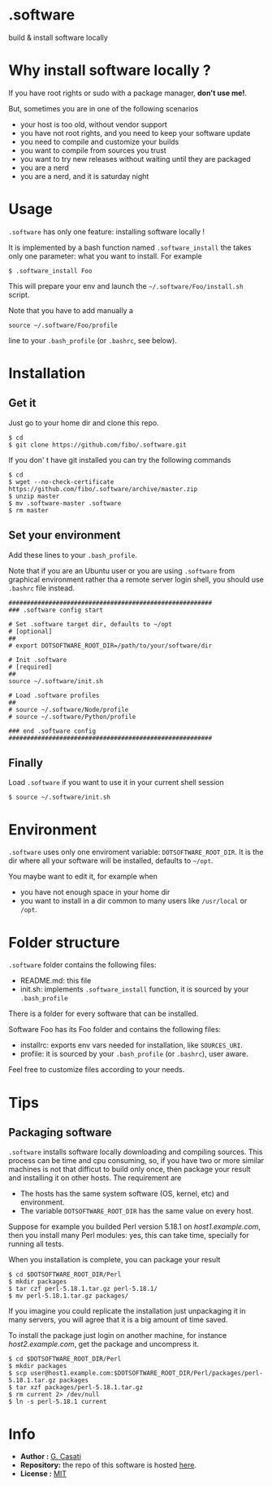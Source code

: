 .software
=========

build & install software locally

# Why install software locally ?

If you have root rights or sudo with a package manager, __don't use me!__.

But, sometimes you are in one of the following scenarios

* your host is too old, without vendor support
* you have not root rights, and you need to keep your software update
* you need to compile and customize your builds
* you want to compile from sources you trust
* you want to try new releases without waiting until they are packaged
* you are a nerd
* you are a nerd, and it is saturday night

# Usage

`.software` has only one feature: installing software locally !

It is implemented by a bash function named `.software_install` the takes only
one parameter: what you want to install. For example

    $ .software_install Foo

This will prepare your env and launch the `~/.software/Foo/install.sh` script.

Note that you have to add manually a

    source ~/.software/Foo/profile

line to your `.bash_profile` (or `.bashrc`, see below).

# Installation

## Get it

Just go to your home dir and clone this repo.

    $ cd
    $ git clone https://github.com/fibo/.software.git

If you don' t have git installed you can try the following commands

    $ cd
    $ wget --no-check-certificate https://github.com/fibo/.software/archive/master.zip
    $ unzip master
    $ mv .software-master .software
    $ rm master

## Set your environment

Add these lines to your `.bash_profile`.

Note that if you are an Ubuntu user or you are using `.software` from  graphical
environment rather tha a remote server login shell, you should use `.bashrc` file instead.

    ########################################################
    ### .software config start

    # Set .software target dir, defaults to ~/opt
    # [optional]
    ##
    # export DOTSOFTWARE_ROOT_DIR=/path/to/your/software/dir

    # Init .software
    # [required]
    ##
    source ~/.software/init.sh

    # Load .software profiles
    ##
    # source ~/.software/Node/profile
    # source ~/.software/Python/profile

    ### end .software config
    ########################################################

## Finally

Load `.software` if you want to use it in your current shell session

    $ source ~/.software/init.sh

# Environment

`.software` uses only one enviroment variable: `DOTSOFTWARE_ROOT_DIR`. It is the
dir where all your software will be installed, defaults to `~/opt`.

You maybe want to edit it, for example when

* you have not enough space in your home dir
* you want to install in a dir common to many users like `/usr/local` or `/opt`.


# Folder structure

`.software` folder contains the following files:

* README.md: this file
* init.sh: implements `.software_install` function, it is sourced by your `.bash_profile`

There is a folder for every software that can be installed.

Software Foo has its Foo folder and contains the following files:

* installrc: exports env vars needed for installation, like `SOURCES_URI`.
* profile: it is sourced by your `.bash_profile` (or `.bashrc`), user aware.

Feel free to customize files according to your needs.

# Tips

## Packaging software

`.software` installs software locally downloading and compiling sources.
This process can be time and cpu consuming, so, if you have two or more similar
machines is not that difficut to build only once, then package your result and
installing it on other hosts. The requirement are

* The hosts has the same system software (OS, kernel, etc) and environment.
* The variable `DOTSOFTWARE_ROOT_DIR` has the same value on every host.

Suppose for example you builded Perl version 5.18.1 on _host1.example.com_, then
you install many Perl modules: yes, this can take time, specially for running all tests.

When you installation is complete, you can package your result

    $ cd $DOTSOFTWARE_ROOT_DIR/Perl
    $ mkdir packages
    $ tar czf perl-5.18.1.tar.gz perl-5.18.1/
    $ mv perl-5.18.1.tar.gz packages/

If you imagine you could replicate the installation just unpackaging it in many
servers, you will agree that it is a big amount of time saved.

To install the package just login on another machine,
for instance _host2.example.com_, get the package and uncompress it.

    $ cd $DOTSOFTWARE_ROOT_DIR/Perl
    $ mkdir packages
    $ scp user@host1.example.com:$DOTSOFTWARE_ROOT_DIR/Perl/packages/perl-5.18.1.tar.gz packages
    $ tar xzf packages/perl-5.18.1.tar.gz
    $ rm current 2> /dev/null
    $ ln -s perl-5.18.1 current

# Info

* __Author    :__ [G. Casati](https://github.com/fibo)
* __Repository:__ the repo of this software is hosted [here](https://github.com/fibo/.software).
* __License   :__ [MIT](http://fibo.mit-license.org/)

